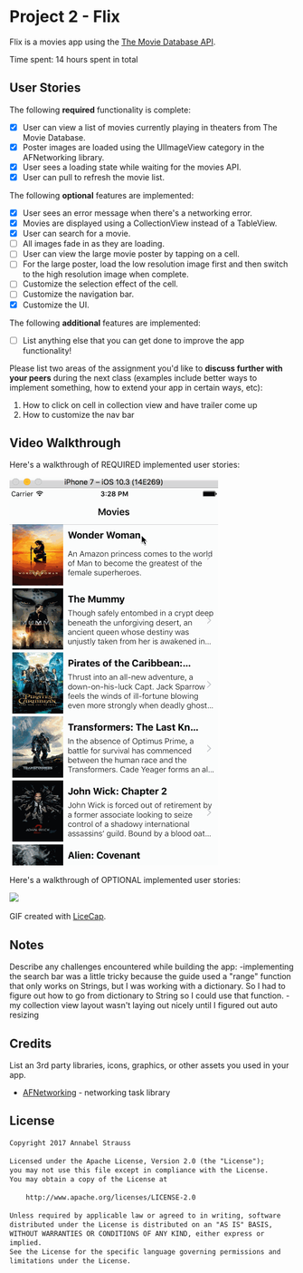 # Project 2 - Flix

Flix is a movies app using the [The Movie Database API](http://docs.themoviedb.apiary.io/#).

Time spent: 14 hours spent in total

## User Stories

The following **required** functionality is complete:

- [x] User can view a list of movies currently playing in theaters from The Movie Database.
- [x] Poster images are loaded using the UIImageView category in the AFNetworking library.
- [x] User sees a loading state while waiting for the movies API.
- [x] User can pull to refresh the movie list.

The following **optional** features are implemented:

- [x] User sees an error message when there's a networking error.
- [x] Movies are displayed using a CollectionView instead of a TableView.
- [x] User can search for a movie.
- [ ] All images fade in as they are loading.
- [ ] User can view the large movie poster by tapping on a cell.
- [ ] For the large poster, load the low resolution image first and then switch to the high resolution image when complete.
- [ ] Customize the selection effect of the cell.
- [ ] Customize the navigation bar.
- [x] Customize the UI.

The following **additional** features are implemented:

- [ ] List anything else that you can get done to improve the app functionality!

Please list two areas of the assignment you'd like to **discuss further with your peers** during the next class (examples include better ways to implement something, how to extend your app in certain ways, etc):

1. How to click on cell in collection view and have trailer come up 
2. How to customize the nav bar

## Video Walkthrough

Here's a walkthrough of REQUIRED implemented user stories:

![](https://github.com/annabelstrauss/Flix/blob/master/flix_basic.gif)

Here's a walkthrough of OPTIONAL implemented user stories:

![](https://github.com/annabelstrauss/Flix/blob/master/flix_advanced.gif)

GIF created with [LiceCap](http://www.cockos.com/licecap/).

## Notes

Describe any challenges encountered while building the app:
-implementing the search bar was a little tricky because the guide used a "range" function that only works on Strings, but I was working with a dictionary. So I had to figure out how to go from dictionary to String so I could use that function. 
-my collection view layout wasn't laying out nicely until I figured out auto resizing 

## Credits

List an 3rd party libraries, icons, graphics, or other assets you used in your app.

- [AFNetworking](https://github.com/AFNetworking/AFNetworking) - networking task library

## License

    Copyright 2017 Annabel Strauss

    Licensed under the Apache License, Version 2.0 (the "License");
    you may not use this file except in compliance with the License.
    You may obtain a copy of the License at

        http://www.apache.org/licenses/LICENSE-2.0

    Unless required by applicable law or agreed to in writing, software
    distributed under the License is distributed on an "AS IS" BASIS,
    WITHOUT WARRANTIES OR CONDITIONS OF ANY KIND, either express or implied.
    See the License for the specific language governing permissions and
    limitations under the License.
